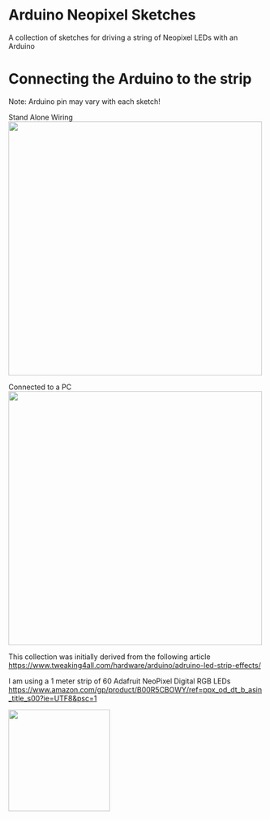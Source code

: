 # Arduino Neopixel Sketches
A collection of sketches for driving a string of Neopixel LEDs with an Arduino

# Connecting the Arduino to the strip
Note: Arduino pin may vary with each sketch!<BR>

Stand Alone Wiring<br>
<img src="https://www.tweaking4all.com/wp-content/uploads/2014/01/arduino_no_computer_power.jpg" width=500>

Connected to a PC<br>
<img src="https://www.tweaking4all.com/wp-content/uploads/2014/01/arduino_usb_and_extrenal_power_ws2812.jpg" width=500>

This collection was initially derived from the following article
https://www.tweaking4all.com/hardware/arduino/adruino-led-strip-effects/

I am using a 1 meter strip of 60 Adafruit NeoPixel Digital RGB LEDs
https://www.amazon.com/gp/product/B00R5CBOWY/ref=ppx_od_dt_b_asin_title_s00?ie=UTF8&psc=1




<img src="https://images-na.ssl-images-amazon.com/images/I/61U80tG2f-L._SL1000_.jpg" width=200>
